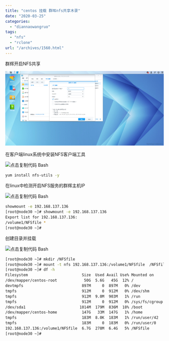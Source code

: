 ```yaml
---
title: "centos 挂载 群晖nfs共享木录"
date: "2020-03-25"
categories: 
  - "diannaowangruo"
tags: 
  - "nfs"
  - "rclone"
url: "/archives/1560.html"
---
```


群辉开启NFS共享

![Centos挂载群辉的NFS共享文件夹](/images/2020/03/2f29c4913defdf04fe3701f864e34687.jpeg)

在客户端linux系统中安装NFS客户端工具

![点击复制代码](https://www.imhu.cn/zb_users/plugin/Jz52_code/copy.svg) Bash

```bash
yum install nfs-utils -y
```

在linux中检测开启NFS服务的群辉主机IP

![点击复制代码](https://www.imhu.cn/zb_users/plugin/Jz52_code/copy.svg) Bash

```bash
showmount -e 192.168.137.136
[root@node30 ~]# showmount -e 192.168.137.136
Export list for 192.168.137.136:
/volume1/NFSfile *
[root@node30 ~]#
```

创建目录并挂载

![点击复制代码](https://www.imhu.cn/zb_users/plugin/Jz52_code/copy.svg) Bash

```bash
[root@node30 ~]# mkdir /NFSfile
[root@node30 ~]# mount -t nfs 192.168.137.136:/volume1/NFSfile  /NFSfile -o proto=tcp -o nolock
[root@node30 ~]# df -h
Filesystem                        Size  Used Avail Use% Mounted on
/dev/mapper/centos-root            50G  5.6G   45G  12% /
devtmpfs                          897M     0  897M   0% /dev
tmpfs                             912M     0  912M   0% /dev/shm
tmpfs                             912M  9.0M  903M   1% /run
tmpfs                             912M     0  912M   0% /sys/fs/cgroup
/dev/sda1                        1014M  179M  836M  18% /boot
/dev/mapper/centos-home           147G   33M  147G   1% /home
tmpfs                             183M  8.0K  183M   1% /run/user/42
tmpfs                             183M     0  183M   0% /run/user/0
192.168.137.136:/volume1/NFSfile  6.7G  278M  6.4G   5% /NFSfile
[root@node30 ~]#
```
